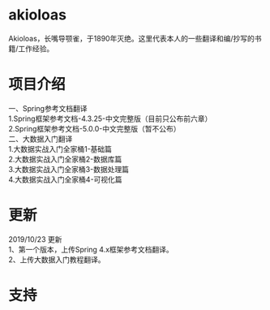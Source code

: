 # akioloas
Akioloas，长嘴导颚雀，于1890年灭绝。这里代表本人的一些翻译和编/抄写的书籍/工作经验。<br />

# 项目介绍
一、Spring参考文档翻译<br />
1.Spring框架参考文档-4.3.25-中文完整版（目前只公布前六章）<br />
2.Spring框架参考文档-5.0.0-中文完整版（暂不公布）<br />
二、大数据入门翻译<br />
1.大数据实战入门全家桶1-基础篇<br />
2.大数据实战入门全家桶2-数据库篇<br />
3.大数据实战入门全家桶3-数据处理篇<br />
4.大数据实战入门全家桶4-可视化篇<br />

# 更新
2019/10/23 更新 <br />
1、第一个版本，上传Spring 4.x框架参考文档翻译。<br />
2、上传大数据入门教程翻译。<br />

# 支持


